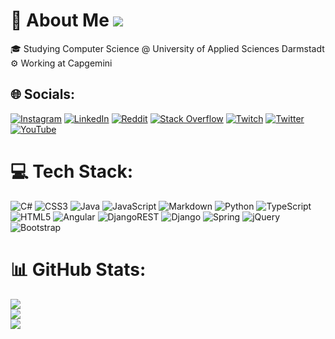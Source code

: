 # 💫 About Me [![](https://visitcount.itsvg.in/api?id=7ubi&icon=2&color=3)](https://visitcount.itsvg.in)

🎓 Studying Computer Science @ University of Applied Sciences Darmstadt<br>⚙  Working at Capgemini



## 🌐 Socials:
[![Instagram](https://img.shields.io/badge/Instagram-%23E4405F.svg?logo=Instagram&logoColor=white)](https://instagram.com/_7ubi) [![LinkedIn](https://img.shields.io/badge/LinkedIn-%230077B5.svg?logo=linkedin&logoColor=white)](https://linkedin.com/in/tobias-renner-9a4ab7221) [![Reddit](https://img.shields.io/badge/Reddit-%23FF4500.svg?logo=Reddit&logoColor=white)](https://reddit.com/user/x7ubi) [![Stack Overflow](https://img.shields.io/badge/-Stackoverflow-FE7A16?logo=stack-overflow&logoColor=white)](https://stackoverflow.com/users/8064884) [![Twitch](https://img.shields.io/badge/Twitch-%239146FF.svg?logo=Twitch&logoColor=white)](https://twitch.tv/x7ubi) [![Twitter](https://img.shields.io/badge/Twitter-%231DA1F2.svg?logo=Twitter&logoColor=white)](https://twitter.com/x7ubi) [![YouTube](https://img.shields.io/badge/YouTube-%23FF0000.svg?logo=YouTube&logoColor=white)](https://youtube.com/c/@7ubi586) 

# 💻 Tech Stack:
![C#](https://img.shields.io/badge/c%23-%23239120.svg?style=for-the-badge&logo=c-sharp&logoColor=white) ![CSS3](https://img.shields.io/badge/css3-%231572B6.svg?style=for-the-badge&logo=css3&logoColor=white) ![Java](https://img.shields.io/badge/java-%23ED8B00.svg?style=for-the-badge&logo=java&logoColor=white) ![JavaScript](https://img.shields.io/badge/javascript-%23323330.svg?style=for-the-badge&logo=javascript&logoColor=%23F7DF1E) ![Markdown](https://img.shields.io/badge/markdown-%23000000.svg?style=for-the-badge&logo=markdown&logoColor=white) ![Python](https://img.shields.io/badge/python-3670A0?style=for-the-badge&logo=python&logoColor=ffdd54) ![TypeScript](https://img.shields.io/badge/typescript-%23007ACC.svg?style=for-the-badge&logo=typescript&logoColor=white) ![HTML5](https://img.shields.io/badge/html5-%23E34F26.svg?style=for-the-badge&logo=html5&logoColor=white) ![Angular](https://img.shields.io/badge/angular-%23DD0031.svg?style=for-the-badge&logo=angular&logoColor=white) ![DjangoREST](https://img.shields.io/badge/DJANGO-REST-ff1709?style=for-the-badge&logo=django&logoColor=white&color=ff1709&labelColor=gray) ![Django](https://img.shields.io/badge/django-%23092E20.svg?style=for-the-badge&logo=django&logoColor=white) ![Spring](https://img.shields.io/badge/spring-%236DB33F.svg?style=for-the-badge&logo=spring&logoColor=white) ![jQuery](https://img.shields.io/badge/jquery-%230769AD.svg?style=for-the-badge&logo=jquery&logoColor=white) ![Bootstrap](https://img.shields.io/badge/bootstrap-%23563D7C.svg?style=for-the-badge&logo=bootstrap&logoColor=white)
# 📊 GitHub Stats:
![](https://github-readme-stats.vercel.app/api?username=7ubi&theme=dark&hide_border=false&include_all_commits=false&count_private=true)<br/>
![](https://github-readme-streak-stats.herokuapp.com/?user=7ubi&theme=dark&hide_border=false)<br/>
![](https://github-readme-stats.vercel.app/api/top-langs/?username=7ubi&theme=dark&hide_border=false&include_all_commits=false&count_private=true&layout=compact)



<!-- Proudly created with GPRM ( https://gprm.itsvg.in ) -->
